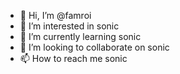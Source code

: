 - 👋 Hi, I’m @famroi
- 👀 I’m interested in sonic
- 🌱 I’m currently learning sonic
- 💞️ I’m looking to collaborate on sonic
- 📫 How to reach me sonic

<!---
famroi/famroi is a ✨ special ✨ repository because its `README.md` (this file) appears on your GitHub profile.
You can click the Preview link to take a look at your changes.
--->
